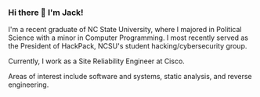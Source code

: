 ### Hi there 👋 I'm Jack!

I'm a recent graduate of NC State University, where I majored in Political Science with a minor in Computer Programming. I most recently served as the President of HackPack, NCSU's student hacking/cybersecurity group.

Currently, I work as a Site Reliability Engineer at Cisco.

Areas of interest include software and systems, static analysis, and reverse engineering.
